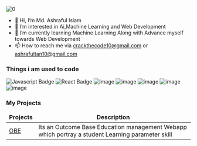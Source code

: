 

![0](https://github.com/Ashraf-ul-I/Ashraf-ul-I/assets/143094391/8003b181-c224-4fef-ae96-69b9616719ac)

- 👋 Hi, I’m Md. Ashraful Islam
- 👀 I’m interested in Ai,Machine Learning and Web Development
- 🌱 I’m currently learning Machine Learning Along with Advance myself towards Web Development
- 📫 How to reach me via crackthecode10@gmail.com or ashrafultan10@gmail.com

<h3>Things i am used to code</h3>

<img src="https://camo.githubusercontent.com/82cd498d68f1929233bffb5d3bd2229cb0a97728b4983ee3a607c1941a9c9b7b/68747470733a2f2f696d672e736869656c64732e696f2f62616467652f2d4a6176617363726970742d4630444234463f7374796c653d666f722d7468652d6261646765266c6162656c436f6c6f723d626c61636b266c6f676f3d6a617661736372697074266c6f676f436f6c6f723d463044423446" alt="Javascript Badge" data-canonical-src="https://img.shields.io/badge/-Javascript-F0DB4F?style=for-the-badge&amp;labelColor=black&amp;logo=javascript&amp;logoColor=F0DB4F" style="max-width: 100%;">  <img src="https://camo.githubusercontent.com/8e4a668bb3e69b0ab12ff19e5038b089ea85543993268a965f6cebe6ca2b4d9a/68747470733a2f2f696d672e736869656c64732e696f2f62616467652f2d52656163742d3631444246423f7374796c653d666f722d7468652d6261646765266c6162656c436f6c6f723d626c61636b266c6f676f3d7265616374266c6f676f436f6c6f723d363144424642" alt="React Badge" data-canonical-src="https://img.shields.io/badge/-React-61DBFB?style=for-the-badge&amp;labelColor=black&amp;logo=react&amp;logoColor=61DBFB" style="max-width: 100%;"> ![image](https://github.com/Ashraf-ul-I/Ashraf-ul-I/assets/143094391/19d4f76a-db81-4cac-a670-570f28f6e46b)   ![image](https://github.com/Ashraf-ul-I/Ashraf-ul-I/assets/143094391/34fcffa6-9764-4169-968d-ebc5677af7b6)   ![image](https://github.com/Ashraf-ul-I/Ashraf-ul-I/assets/143094391/cd7458ba-8656-4ef1-9537-46a7cffb8dbb)  ![image](https://github.com/Ashraf-ul-I/Ashraf-ul-I/assets/143094391/098e3f5a-e751-4df6-ba87-7802e641b8cf)  ![image](https://github.com/Ashraf-ul-I/Ashraf-ul-I/assets/143094391/eb95dd15-6323-4229-9486-fb05f65e2ac9)

<h3>My Projects</h3>
<table>
  <thead align="center">
      <td><b>Projects</b></td>
      <td><b>Description</b></td> 
  </thead>
  <tbody>
    <tr>
      <td><a href="#" rel="nofollow">OBE</a></td>
      <td>Its an Outcome Base Education management Webapp which portray a student Learning parameter skill </td>
    </tr>
    
  </tbody>
</table>






<!---
Ashraf-ul-I/Ashraf-ul-I is a ✨ special ✨ repository because its `README.md` (this file) appears on your GitHub profile.
You can click the Preview link to take a look at your changes.
--->
